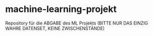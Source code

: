 # machine-learning-projekt
Repository für die ABGABE des ML Projekts (BITTE NUR DAS EINZIG WAHRE DATENSET, KEINE ZWISCHENSTÄNDE)
